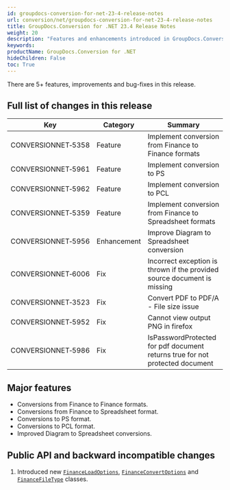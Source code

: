 ```yaml
---
id: groupdocs-conversion-for-net-23-4-release-notes
url: conversion/net/groupdocs-conversion-for-net-23-4-release-notes
title: GroupDocs.Conversion for .NET 23.4 Release Notes
weight: 20
description: "Features and enhancements introduced in GroupDocs.Conversion for .NET 23.4."
keywords: 
productName: GroupDocs.Conversion for .NET
hideChildren: False
toc: True
---
```


There are 5+ features, improvements and bug-fixes in this release.

## Full list of changes in this release

| Key | Category | Summary |
| --- | --- | --- |
| CONVERSIONNET&#8209;5358 | Feature | Implement conversion from Finance to Finance formats |
| CONVERSIONNET&#8209;5961 | Feature | Implement conversion to PS |
| CONVERSIONNET&#8209;5962 | Feature | Implement conversion to PCL |
| CONVERSIONNET&#8209;5359 | Feature | Implement conversion from Finance to Spreadsheet formats |
| CONVERSIONNET&#8209;5956 | Enhancement | Improve Diagram to Spreadsheet conversion |
| CONVERSIONNET&#8209;6006 | Fix | Incorrect exception is thrown if the provided source document is missing |
| CONVERSIONNET&#8209;3523 | Fix | Convert PDF to PDF/A - File size issue |
| CONVERSIONNET&#8209;5952 | Fix | Cannot view output PNG in firefox |
| CONVERSIONNET&#8209;5986 | Fix | IsPasswordProtected for pdf document returns true for not protected document |


## Major features

* Conversions from Finance to Finance formats.
* Conversions from Finance to Spreadsheet format.
* Conversions to PS format.
* Conversions to PCL format.
* Improved Diagram to Spreadsheet conversions.


## Public API and backward incompatible changes

1. Introduced new [`FinanceLoadOptions`](https://reference2.groupdocs.com/conversion/net/groupdocs.conversion.options.load/financeloadoptions/), [`FinanceConvertOptions`](https://reference2.groupdocs.com/conversion/net/groupdocs.conversion.options.convert/financeconvertoptions/) and [`FinanceFileType`](https://reference2.groupdocs.com/conversion/net/groupdocs.conversion.filetypes/financefiletype/) classes.

